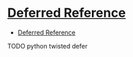 # [Deferred Reference](https://twistedmatrix.com/documents/current/core/howto/defer.html)

- [Deferred Reference](#deferred-reference)







TODO python twisted defer